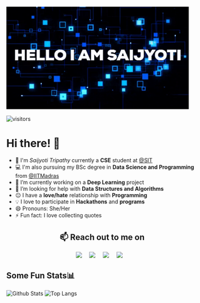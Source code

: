 [<img src="https://github.com/SaijyotiTripathy/SaijyotiTripathy/blob/main/saijyoti.gif" alt="👋 Hi there! I'm Saijyoti" title="👋 Hi there! I'm Saijyoti"/>](https://saijyotitripathy.github.io/)

![visitors](https://visitor-badge-reloaded.herokuapp.com/badge?page_id=Saijyoti.Saijyoti&color=00df00)
<!--
**SaijyotiTripathy/SaijyotiTripathy** is a ✨ _special_ ✨ repository because its `README.md` (this file) appears on your GitHub profile.
-->

# Hi there! 👋
- :school: I'm _Saijyoti Tripathy_ currently a **CSE** student at <a href="https://silicon.ac.in/bbsr-home/">@SIT</a>
- 💻 I'm also pursuing my BSc degree in **Data Science and Programming** from  <a href="https://onlinedegree.iitm.ac.in/">@IITMadras</a>
- 🔭 I’m currently working on a **Deep Learning** project
- 🤔 I’m looking for help with **Data Structures and Algorithms**
- :neutral_face: I have a **love/hate** relationship with **Programming**
- :bulb:  I love to participate in **Hackathons** and **programs**
- 😄 Pronouns: She/Her
- ⚡ Fun fact: I love collecting quotes


<h2 align="center">📫 Reach out to me on</h2>
<p align="center">
  <a target="_blank"href="https://www.linkedin.com/in/saijyoti-tripathy/"><img src="https://img.shields.io/badge/linkedin-%230077B5.svg?&style=for-the-badge&logo=linkedin&logoColor=white" /></a>&nbsp;&nbsp;&nbsp;&nbsp;
  <a href="mailto:tripathysaijyoti02@gmail.com?subject=Hello%20Saijyoti,%20From%20Github"><img src="https://img.shields.io/badge/gmail-%23D14836.svg?&style=for-the-badge&logo=gmail&logoColor=white" /></a>&nbsp;&nbsp;&nbsp;&nbsp;
  <a target="_blank"href="https://twitter.com/TSaijyoti"><img src="https://img.shields.io/badge/twitter-%231DA1F2.svg?&style=for-the-badge&logo=twitter&logoColor=white" /></a>&nbsp;&nbsp;&nbsp;&nbsp;
  <a href="https://www.instagram.com/saijyoti_tripathy/"><img src="https://img.shields.io/badge/Instagram-E4405F?style=for-the-badge&logo=instagram&logoColor=white" /></a>&nbsp;&nbsp;&nbsp;&nbsp;
</p>

## Some Fun Stats📊

![Github Stats](https://github-readme-stats.vercel.app/api?username=SaijyotiTripathy&count_private=true&show_icons=true)
![Top Langs](https://github-readme-stats.vercel.app/api/top-langs/?username=SaijyotiTripathy&layout=compact)
